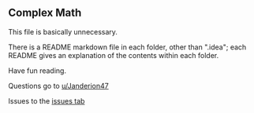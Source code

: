 ## Complex Math
This file is basically unnecessary.

There is a README markdown file in each folder, other than ".idea"; each
README gives an explanation of the contents within each folder.

Have fun reading.

Questions go to
[u/Janderion47](https://www.reddit.com/user/JanDerion47)

Issues to the
[issues tab](https://github.com/TheUnknownJp/ComplexMath/issues)